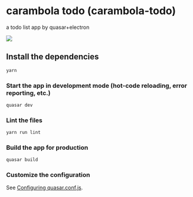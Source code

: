 # carambola todo (carambola-todo)

a todo list app by quasar+electron

![](https://vison-blog.oss-cn-beijing.aliyuncs.com/20210218163843.png)

## Install the dependencies
```bash
yarn
```

### Start the app in development mode (hot-code reloading, error reporting, etc.)
```bash
quasar dev
```

### Lint the files
```bash
yarn run lint
```

### Build the app for production
```bash
quasar build
```

### Customize the configuration
See [Configuring quasar.conf.js](https://quasar.dev/quasar-cli/quasar-conf-js).
